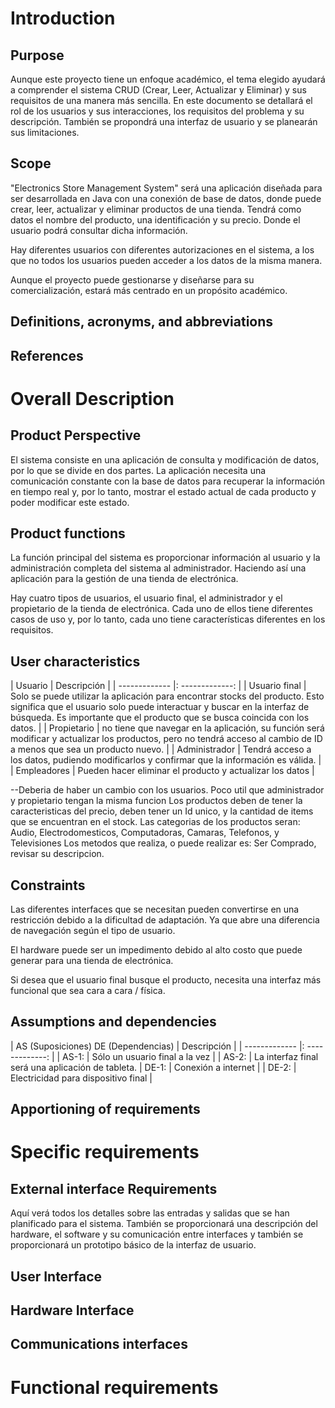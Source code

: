 # Introduction
## Purpose
Aunque este proyecto tiene un enfoque académico, el tema elegido ayudará a comprender el sistema CRUD (Crear, Leer, Actualizar y Eliminar) y sus requisitos de una manera más sencilla. En este documento se detallará el rol de los usuarios y sus interacciones, los requisitos del problema y su descripción. También se propondrá una interfaz de usuario y se planearán sus limitaciones.

## Scope
"Electronics Store Management System" será una aplicación diseñada para ser desarrollada en Java con una conexión de base de datos, donde puede crear, leer, actualizar y eliminar productos de una tienda. Tendrá como datos el nombre del producto, una identificación y su precio. Donde el usuario podrá consultar dicha información.

Hay diferentes usuarios con diferentes autorizaciones en el sistema, a los que no todos los usuarios pueden acceder a los datos de la misma manera.

Aunque el proyecto puede gestionarse y diseñarse para su comercialización, estará más centrado en un propósito académico.

## Definitions, acronyms, and abbreviations

## References

# Overall Description
## Product Perspective
El sistema consiste en una aplicación de consulta y modificación de datos, por lo que se divide en dos partes.
La aplicación necesita una comunicación constante con la base de datos para recuperar la información en tiempo real y, por lo tanto, mostrar el estado actual de cada producto y poder modificar este estado.

## Product functions
La función principal del sistema es proporcionar información al usuario y la administración completa del sistema al administrador. Haciendo así una aplicación para la gestión de una tienda de electrónica.

Hay cuatro tipos de usuarios, el usuario final, el administrador y el propietario de la tienda de electrónica. Cada uno de ellos tiene diferentes casos de uso y, por lo tanto, cada uno tiene características diferentes en los requisitos.

## User characteristics

| Usuario | Descripción |
| ------------- |: -------------: |
| Usuario final | Solo se puede utilizar la aplicación para encontrar stocks del producto. Esto significa que el usuario solo puede interactuar y buscar en la interfaz de búsqueda. Es importante que el producto que se busca coincida con los datos. |
| Propietario | no tiene que navegar en la aplicación, su función será modificar y actualizar los productos, pero no tendrá acceso al cambio de ID a menos que sea un producto nuevo. |
| Administrador | Tendrá acceso a los datos, pudiendo modificarlos y confirmar que la información es válida. |
| Empleadores | Pueden hacer eliminar el producto y actualizar los datos |

--Deberia de haber un cambio con los usuarios. Poco util que administrador y propietario tengan la misma funcion
Los productos deben de tener la caracteristicas del precio, deben tener un Id unico, y la cantidad de items que se encuentran en el stock. 
Las categorias de los productos seran: Audio, Electrodomesticos, Computadoras, Camaras, Telefonos, y Televisiones
Los metodos que realiza, o puede realizar es: Ser Comprado, revisar su descripcion.
 



## Constraints
Las diferentes interfaces que se necesitan pueden convertirse en una restricción debido a la dificultad de adaptación. Ya que abre una diferencia de navegación según el tipo de usuario.

El hardware puede ser un impedimento debido al alto costo que puede generar para una tienda de electrónica.

Si desea que el usuario final busque el producto, necesita una interfaz más funcional que sea cara a cara / física.

## Assumptions and dependencies
| AS (Suposiciones) DE (Dependencias) | Descripción |
| ------------- |: -------------: |
| AS-1: | Sólo un usuario final a la vez |
| AS-2: | La interfaz final será una aplicación de tableta.
| DE-1: | Conexión a internet |
| DE-2: | Electricidad para dispositivo final |

## Apportioning of requirements

# Specific requirements

## External interface Requirements
Aquí verá todos los detalles sobre las entradas y salidas que se han planificado para el sistema. También se proporcionará una descripción del hardware, el software y su comunicación entre interfaces y también se proporcionará un prototipo básico de la interfaz de usuario.

## User Interface
## Hardware Interface
## Communications interfaces

# Functional requirements
